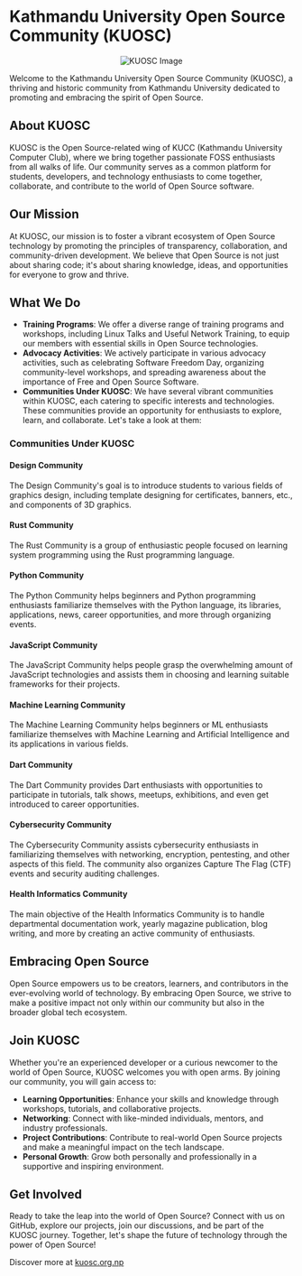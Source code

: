 # Kathmandu University Open Source Community (KUOSC)

<p align="center">
  <img src="https://github.com/kuosc2005/kuosc2005/assets/107178884/1580f678-9a5c-4147-9690-cfd126596e47" alt="KUOSC Image" alt="KUOSC Image">
</p>

Welcome to the Kathmandu University Open Source Community (KUOSC), a thriving and historic community from Kathmandu University dedicated to promoting and embracing the spirit of Open Source.

## About KUOSC
KUOSC is the Open Source-related wing of KUCC (Kathmandu University Computer Club), where we bring together passionate FOSS enthusiasts from all walks of life. Our community serves as a common platform for students, developers, and technology enthusiasts to come together, collaborate, and contribute to the world of Open Source software.

## Our Mission
At KUOSC, our mission is to foster a vibrant ecosystem of Open Source technology by promoting the principles of transparency, collaboration, and community-driven development. We believe that Open Source is not just about sharing code; it's about sharing knowledge, ideas, and opportunities for everyone to grow and thrive.

## What We Do
- **Training Programs**: We offer a diverse range of training programs and workshops, including Linux Talks and Useful Network Training, to equip our members with essential skills in Open Source technologies.
- **Advocacy Activities**: We actively participate in various advocacy activities, such as celebrating Software Freedom Day, organizing community-level workshops, and spreading awareness about the importance of Free and Open Source Software.
- **Communities Under KUOSC**: We have several vibrant communities within KUOSC, each catering to specific interests and technologies. These communities provide an opportunity for enthusiasts to explore, learn, and collaborate. Let's take a look at them:

### Communities Under KUOSC

 #### Design Community
The Design Community's goal is to introduce students to various fields of graphics design, including template designing for certificates, banners, etc., and components of 3D graphics.

#### Rust Community
The Rust Community is a group of enthusiastic people focused on learning system programming using the Rust programming language.

#### Python Community
The Python Community helps beginners and Python programming enthusiasts familiarize themselves with the Python language, its libraries, applications, news, career opportunities, and more through organizing events.

#### JavaScript Community
The JavaScript Community helps people grasp the overwhelming amount of JavaScript technologies and assists them in choosing and learning suitable frameworks for their projects.

#### Machine Learning Community
The Machine Learning Community helps beginners or ML enthusiasts familiarize themselves with Machine Learning and Artificial Intelligence and its applications in various fields.

#### Dart Community
The Dart Community provides Dart enthusiasts with opportunities to participate in tutorials, talk shows, meetups, exhibitions, and even get introduced to career opportunities.

#### Cybersecurity Community
The Cybersecurity Community assists cybersecurity enthusiasts in familiarizing themselves with networking, encryption, pentesting, and other aspects of this field. The community also organizes Capture The Flag (CTF) events and security auditing challenges.

#### Health Informatics Community
The main objective of the Health Informatics Community is to handle departmental documentation work, yearly magazine publication, blog writing, and more by creating an active community of enthusiasts.

## Embracing Open Source
Open Source empowers us to be creators, learners, and contributors in the ever-evolving world of technology. By embracing Open Source, we strive to make a positive impact not only within our community but also in the broader global tech ecosystem.

## Join KUOSC
Whether you're an experienced developer or a curious newcomer to the world of Open Source, KUOSC welcomes you with open arms. By joining our community, you will gain access to:
- **Learning Opportunities**: Enhance your skills and knowledge through workshops, tutorials, and collaborative projects.
- **Networking**: Connect with like-minded individuals, mentors, and industry professionals.
- **Project Contributions**: Contribute to real-world Open Source projects and make a meaningful impact on the tech landscape.
- **Personal Growth**: Grow both personally and professionally in a supportive and inspiring environment.

## Get Involved
Ready to take the leap into the world of Open Source? Connect with us on GitHub, explore our projects, join our discussions, and be part of the KUOSC journey. Together, let's shape the future of technology through the power of Open Source!

Discover more at [kuosc.org.np](kuosc.org.np)
